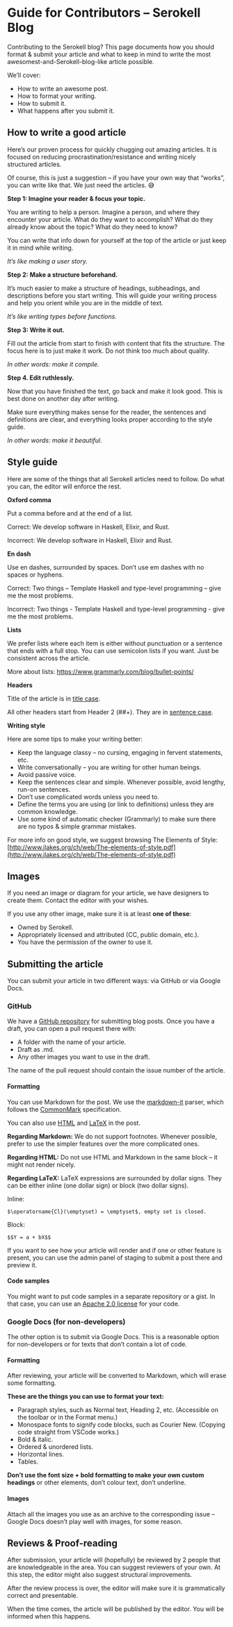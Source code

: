 # Guide for Contributors – Serokell Blog

Contributing to the Serokell blog? This page documents how you should format & submit your article and what to keep in mind to write the most awesomest-and-Serokell-blog-like article possible. 

We’ll cover:

* How to write an awesome post.
* How to format your writing. 
* How to submit it. 
* What happens after you submit it.


## How to write a good article

Here’s our proven process for quickly chugging out amazing articles. It is focused on reducing procrastination/resistance and writing nicely structured articles.  

Of course, this is just a suggestion – if you have your own way that “works”, you can write like that. We just need the articles. 😅 

**Step 1: Imagine your reader & focus your topic.**

You are writing to help a person. Imagine a person, and where they encounter your article. What do they want to accomplish? What do they already know about the topic? What do they need to know? 

You can write that info down for yourself at the top of the article or just keep it in mind while writing. 

_It’s like making a user story._  

**Step 2: Make a structure beforehand.**

It’s much easier to make a structure of headings, subheadings, and descriptions before you start writing. This will guide your writing process and help you orient while you are in the middle of text. 

_It’s like writing types before functions._

**Step 3: Write it out.** 

Fill out the article from start to finish with content that fits the structure. The focus here is to just make it work. Do not think too much about quality. 

_In other words: make it compile._ 

**Step 4. Edit ruthlessly.**

Now that you have finished the text, go back and make it look good. This is best done on another day after writing. 

Make sure everything makes sense for the reader, the sentences and definitions are clear, and everything looks proper according to the style guide.  

_In other words: make it beautiful._


## Style guide 

Here are some of the things that all Serokell articles need to follow. Do what you can, the editor will enforce the rest. 

**Oxford comma**

Put a comma before and at the end of a list. 

Correct: We develop software in Haskell, Elixir, and Rust.

Incorrect: We develop software in Haskell, Elixir and Rust. 

**En dash**

Use en dashes, surrounded by spaces. Don’t use em dashes with no spaces or hyphens.   

Correct: Two things – Template Haskell and type-level programming – give me the most problems.

Incorrect: Two things - Template Haskell and type-level programming - give me the most problems. 

**Lists**

We prefer lists where each item is either without punctuation or a sentence that ends with a full stop. You can use semicolon lists if you want. Just be consistent across the article. 

More about lists: https://www.grammarly.com/blog/bullet-points/  

**Headers**

Title of the article is in [title case](https://titlecase.com/). 

All other headers start from Header 2 (##+). They are in [sentence case](https://www.thoughtco.com/sentence-case-titles-1691944#:~:text=Sentence%20case%20is%20the%20conventional,the%20standard%20form%20for%20headlines.). 

**Writing style**

Here are some tips to make your writing better: 

* Keep the language classy – no cursing, engaging in fervent statements, etc.  
* Write conversationally – you are writing for other human beings.
* Avoid passive voice.   
* Keep the sentences clear and simple. Whenever possible, avoid lengthy, run-on sentences.
* Don’t use complicated words unless you need to. 
* Define the terms you are using (or link to definitions) unless they are common knowledge. 
* Use some kind of automatic checker (Grammarly) to make sure there are no typos & simple grammar mistakes. 

For more info on good style, we suggest browsing The Elements of Style: [http://www.jlakes.org/ch/web/The-elements-of-style.pdf](http://www.jlakes.org/ch/web/The-elements-of-style.pdf)


## Images

If you need an image or diagram for your article, we have designers to create them. Contact the editor with your wishes. 
 
If you use any other image, make sure it is at least **one of these**:

* Owned by Serokell.
* Appropriately licensed and attributed (CC, public domain, etc.).
* You have the permission of the owner to use it. 

## Submitting the article 

You can submit your article in two different ways: via GitHub or via Google Docs.

### GitHub 

We have a [GitHub repository](https://github.com/serokell/blog-posts) for submitting blog posts. Once you have a draft, you can open a pull request there with: 

* A folder with the name of your article. 
* Draft as .md. 
* Any other images you want to use in the draft.

The name of the pull request should contain the issue number of the article.

#### Formatting

You can use Markdown for the post. We use the [markdown-it](https://github.com/markdown-it/markdown-it) parser, which follows the [CommonMark](https://spec.commonmark.org/0.30/) specification. 

You can also use [HTML](https://www.w3schools.com/html/) and [LaTeX](https://latex-tutorial.com/tutorials/amsmath/) in the post. 

**Regarding Markdown:** We do not support footnotes. Whenever possible, prefer to use the simpler features over the more complicated ones.

**Regarding HTML:** Do not use HTML and Markdown in the same block – it might not render nicely. 

**Regarding LaTeX:** LaTeX expressions are surrounded by dollar signs. They can be either inline (one dollar sign) or block (two dollar signs).

Inline: 

```
$\operatorname{Cl}(\emptyset) = \emptyset$, empty set is closed.
```

Block:

```
$$Y = a + bX$$
```

If you want to see how your article will render and if one or other feature is present, you can use the admin panel of staging to submit a post there and preview it.

#### Code samples

You might want to put code samples in a separate repository or a gist. In that case, you can use an [Apache 2.0 license](https://www.apache.org/licenses/LICENSE-2.0) for your code. 


### Google Docs (for non-developers)

The other option is to submit via Google Docs. This is a reasonable option for non-developers or for texts that don’t contain a lot of code. 

#### Formatting

After reviewing, your article will be converted to Markdown, which will erase some formatting. 

**These are the things you can use to format your text:**

* Paragraph styles, such as Normal text, Heading 2, etc. (Accessible on the toolbar or in the Format menu.) 
* Monospace fonts to signify code blocks, such as Courier New. (Copying code straight from VSCode works.)
* Bold & italic. 
* Ordered & unordered lists.
* Horizontal lines.
* Tables.

**Don’t use the font size + bold formatting to make your own custom headings** or other elements, don’t colour text, don’t underline. 

#### Images

Attach all the images you use as an archive to the corresponding issue – Google Docs doesn’t play well with images, for some reason. 

## Reviews & Proof-reading 

After submission, your article will (hopefully) be reviewed by 2 people that are knowledgeable in the area. You can suggest reviewers of your own. At this step, the editor might also suggest structural improvements.  
 
After the review process is over, the editor will make sure it is grammatically correct and presentable.

When the time comes, the article will be published by the editor. You will be informed when this happens. 
